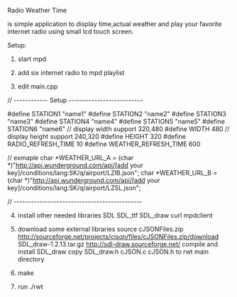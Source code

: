 Radio Weather Time

is simple application to display time,actual weather
and play your favorite internet radio using 
small lcd touch screen.

Setup:
 1. start mpd 

 2. add six internet radio to mpd playlist

 3. edit main.cpp

 
// ------------ Setup --------------------------

#define STATION1 "name1"
#define STATION2 "name2"
#define STATION3 "name3"
#define STATION4 "name4"
#define STATION5 "name5"
#define STATION6 "name6"
// display width support 320,480
#define WIDTH 480
// display height support 240,320
#define HEIGHT 320
#define RADIO_REFRESH_TIME 10
#define WEATHER_REFRESH_TIME 600

// exmaple 
char *WEATHER_URL_A = (char *)"http://api.wunderground.com/api/[add your key]/conditions/lang:SK/q/airport/LZIB.json";
char *WEATHER_URL_B = (char *)"http://api.wunderground.com/api/[add your key]/conditions/lang:SK/q/airport/LZSL.json";

// ---------------------------------------------


 4. install other needed libraries
    SDL 
    SDL_ttf
    SDL_draw 
    curl 
    mpdclient

 5. download some external libraries source
     cJSONFiles.zip http://sourceforge.net/projects/cjson/files/cJSONFiles.zip/download
     SDL_draw-1.2.13.tar.gz http://sdl-draw.sourceforge.net/
     compile and install SDL_draw
     copy SDL_draw.h cJSON.c cJSON.h to rwt main directory
 
 6. make 

 7. run ./rwt

